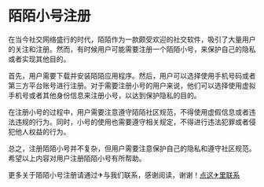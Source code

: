 # 陌陌小号注册

在当今社交网络盛行的时代，陌陌作为一款颇受欢迎的社交软件，吸引了大量用户的关注和注册。然而，有时候用户可能需要注册一个陌陌小号，来保护自己的隐私或者实现其他目的。

首先，用户需要下载并安装陌陌应用程序。然后，用户可以选择使用手机号码或者第三方平台账号进行注册。对于需要注册小号的用户来说，他们可以选择使用虚拟手机号或者其他身份信息来注册小号，以达到保护隐私的目的。

在注册小号的过程中，用户需要注意遵守陌陌社区规范，不得使用虚假信息或者违法违规的行为。同时，小号的使用也需要遵守相关规定，不得进行违法犯罪或者侵犯他人权益的行为。

总之，注册陌陌小号并不复杂，但用户需要注意保护自己的隐私和遵守社区规范。希望以上内容对用户注册陌陌小号有所帮助。

更多关于陌陌小号注册请通过✈与我们联系，感谢阅读，谢谢！[点这✈里联系](https://acc.k02.cc)